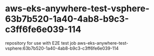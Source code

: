 # aws-eks-anywhere-test-vsphere-63b7b520-1a40-4ab8-b9c3-c3ff6fe6e039-114
repository for use with E2E test job aws-eks-anywhere-test-vsphere:63b7b520-1a40-4ab8-b9c3-c3ff6fe6e039-114
